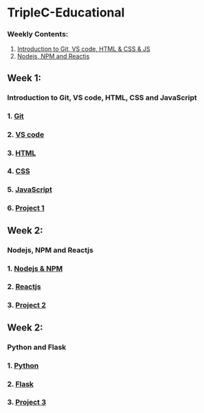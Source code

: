 # TripleC-Educational

### Weekly Contents:
1. [Introduction to Git, VS code, HTML & CSS & JS](#week-1)
2. [Nodejs, NPM and Reactjs](#week-2)

## Week 1:
### Introduction to Git, VS code, HTML, CSS and JavaScript
### 1. [Git](week1/git.md)
### 2. [VS code](week1/vscode.md)
### 3. [HTML](week1/html.md)
### 4. [CSS](week1/css.md)
### 5. [JavaScript](week1/js.md)
### 6. [Project 1](week1/project1.md)

## Week 2:
### Nodejs, NPM and Reactjs
### 1. [Nodejs & NPM](week2/nodejsnpm.md)
### 2. [Reactjs](week2/reactjs.md)
### 3. [Project 2](week2/project2.md)

## Week 2:
### Python and Flask
### 1. [Python](week3/python.md)
### 2. [Flask](week3/flask.md)
### 3. [Project 3](week3/project3.md)
